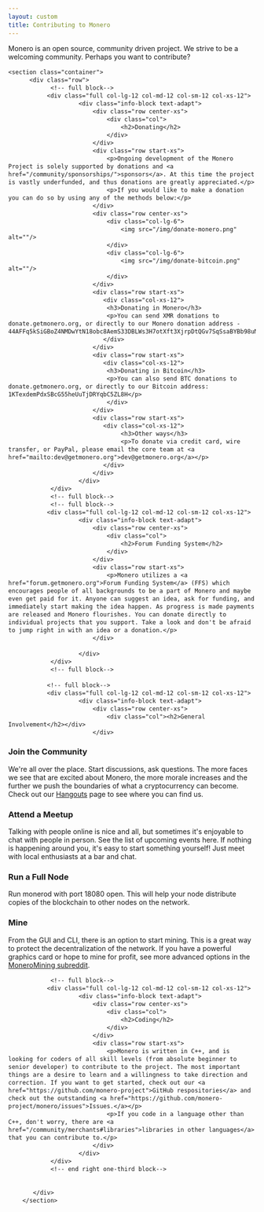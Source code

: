 ```yaml
---
layout: custom
title: Contributing to Monero
---
```

<div markdown="1" class="text-center container description">
Monero is an open source, community driven project. We strive to be a welcoming community. Perhaps you want to contribute?
</div>

<div class="contribute">
   
    <section class="container">
          <div class="row">                
                <!-- full block-->
               <div class="full col-lg-12 col-md-12 col-sm-12 col-xs-12">
                        <div class="info-block text-adapt">
                            <div class="row center-xs">
                                <div class="col">
                                    <h2>Donating</h2>
                                </div>
                            </div>
                            <div class="row start-xs">
                                <p>Ongoing development of the Monero Project is solely supported by donations and <a href="/community/sponsorships/">sponsors</a>. At this time the project is vastly underfunded, and thus donations are greatly appreciated.</p>
                                <p>If you would like to make a donation you can do so by using any of the methods below:</p>
                            </div>
                            <div class="row center-xs">
                                <div class="col-lg-6">
                                    <img src="/img/donate-monero.png" alt=""/>
                                </div>
                                <div class="col-lg-6">
                                    <img src="/img/donate-bitcoin.png" alt=""/>
                                </div>
                            </div>
                            <div class="row start-xs">
                               <div class="col-xs-12">
                                <h3>Donating in Monero</h3>
                                <p>You can send XMR donations to donate.getmonero.org, or directly to our Monero donation address - 44AFFq5kSiGBoZ4NMDwYtN18obc8AemS33DBLWs3H7otXft3XjrpDtQGv7SqSsaBYBb98uNbr2VBBEt7f2wfn3RVGQBEP3A</p>
                               </div>
                            </div>
                            <div class="row start-xs">
                               <div class="col-xs-12">
                                <h3>Donating in Bitcoin</h3>
                                <p>You can also send BTC donations to donate.getmonero.org, or directly to our Bitcoin address: 1KTexdemPdxSBcG55heUuTjDRYqbC5ZL8H</p>
                                </div>
                            </div>
                            <div class="row start-xs">
                               <div class="col-xs-12">
                                    <h3>Other ways</h3>
                                    <p>To donate via credit card, wire transfer, or PayPal, please email the core team at <a href="mailto:dev@getmonero.org">dev@getmonero.org</a></p>
                               </div>
                            </div>
                        </div>
                </div>
                <!-- full block-->
                <!-- full block-->
               <div class="full col-lg-12 col-md-12 col-sm-12 col-xs-12">
                        <div class="info-block text-adapt">
                            <div class="row center-xs">
                                <div class="col">
                                    <h2>Forum Funding System</h2>
                                </div>
                            </div>
                            <div class="row start-xs">
                                <p>Monero utilizes a <a href="forum.getmonero.org">Forum Funding System</a> (FFS) which encourages people of all backgrounds to be a part of Monero and maybe even get paid for it. Anyone can suggest an idea, ask for funding, and immediately start making the idea happen. As progress is made payments are released and Monero flourishes. You can donate directly to individual projects that you support. Take a look and don't be afraid to jump right in with an idea or a donation.</p>
                            </div>
                           
                        </div>
                </div>
                <!-- full block-->
               
               <!-- full block-->
               <div class="full col-lg-12 col-md-12 col-sm-12 col-xs-12">
                        <div class="info-block text-adapt">
                            <div class="row center-xs">
                                <div class="col"><h2>General Involvement</h2></div>
                            </div>
<div class="row start-xs" markdown="1">

### Join the Community
We're all over the place.  Start discussions, ask questions. The more faces we see that are excited about Monero, the more morale increases and the further we push the boundaries of what a cryptocurrency can become. Check out our [Hangouts](/community/hangouts) page to see where you can find us.

### Attend a Meetup
Talking with people online is nice and all, but sometimes it's enjoyable to chat with people in person. See the list of upcoming events here. If nothing is happening around you, it's easy to start something yourself! Just meet with local enthusiasts at a bar and chat.

### Run a Full Node
Run monerod with port 18080 open. This will help your node distribute copies of the blockchain to other nodes on the network.

### Mine
From the GUI and CLI, there is an option to start mining. This is a great way to protect the decentralization of the network. If you have a powerful graphics card or hope to mine for profit, see more advanced options in the [MoneroMining subreddit](https://reddit.com/r/MoneroMining).

</div>
                        </div>
               </div>
               <!-- end full block-->
               
                <!-- full block-->
               <div class="full col-lg-12 col-md-12 col-sm-12 col-xs-12">
                        <div class="info-block text-adapt">
                            <div class="row center-xs">
                                <div class="col">
                                    <h2>Coding</h2>
                                </div>
                            </div>
                            <div class="row start-xs">
                                <p>Monero is written in C++, and is looking for coders of all skill levels (from absolute beginner to senior developer) to contribute to the project. The most important things are a desire to learn and a willingness to take direction and correction. If you want to get started, check out our <a href="https://github.com/monero-project">GitHub respositories</a> and check out the outstanding <a href="https://github.com/monero-project/monero/issues">Issues.</a></p>
                                <p>If you code in a language other than C++, don't worry, there are <a href="/community/merchants#libraries">libraries in other languages</a> that you can contribute to.</p>
                            </div>
                        </div>
                </div>
                <!-- end right one-third block-->
                
                
           </div>
        </section>
    
</div>